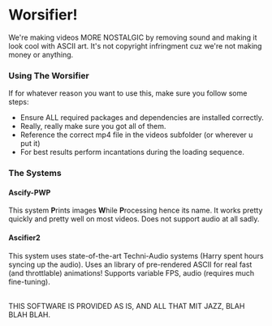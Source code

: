 <h1>Worsifier!</h1>
We're making videos MORE NOSTALGIC by removing sound and making it look cool with ASCII art. 
It's not copyright infringment cuz we're not making money or anything.

<h3>Using The Worsifier</h3>
If for whatever reason you want to use this, make sure you follow some steps:
<br>
<ul>
<li>Ensure ALL required packages and dependencies are installed correctly.</li>
<li>Really, really make sure you got all of them.</li>
<li>Reference the correct mp4 file in the videos subfolder (or wherever u put it)</li>
<li>For best results perform incantations during the loading sequence.</li>
</ul>

<h3>The Systems</h3>
<h4>Ascify-PWP</h4>
This system <b>P</b>rints images <b>W</b>hile <b>P</b>rocessing hence its name. It works pretty quickly and pretty well on most videos. Does not support audio at all sadly.

<h4>Ascifier2</h4>
This system uses state-of-the-art Techni-Audio systems (Harry spent hours syncing up the audio). Uses an library of pre-rendered ASCII for real fast (and throttlable) animations! Supports variable FPS, audio (requires much fine-tuning).
<br>
<br>


THIS SOFTWARE IS PROVIDED AS IS, AND ALL THAT MIT JAZZ, BLAH BLAH BLAH.
